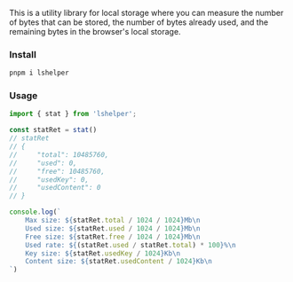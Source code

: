 This is a utility library for local storage where you can measure the number of bytes that can be stored, the number of bytes already used, and the remaining bytes in the browser's local storage.

### Install

```bash
pnpm i lshelper
```

### Usage

```ts
import { stat } from 'lshelper';

const statRet = stat()
// statRet
// {
//     "total": 10485760,
//     "used": 0,
//     "free": 10485760,
//     "usedKey": 0,
//     "usedContent": 0
// }

console.log(`
    Max size: ${statRet.total / 1024 / 1024}Mb\n
    Used size: ${statRet.used / 1024 / 1024}Mb\n
    Free size: ${statRet.free / 1024 / 1024}Mb\n
    Used rate: ${(statRet.used / statRet.total) * 100}%\n
    Key size: ${statRet.usedKey / 1024}Kb\n
    Content size: ${statRet.usedContent / 1024}Kb\n
`)
```
